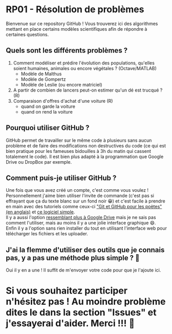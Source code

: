 # RP01 - Résolution de problèmes
Bienvenue sur ce repository GitHub ! Vous trouverez ici des algorithmes mettant en place certains modèles scientifiques afin de répondre à certaines questions.
## Quels sont les différents problèmes ?
1. Comment modéliser et prédire l'évolution des populations, qu'elles soient humaines, animales ou encore végétales ? (Octave/MATLAB)
    - Modèle de Malthus
    - Modèle de Gompertz
    - Modèle de Leslie (ou encore matriciel)
2. A partir de combien de lancers peut-on estimer qu'un dé est trucqué ? (R)
3. Comparaison d'offres d'achat d'une voiture (R)
    - quand on garde la voiture
    - quand on rend la voiture
## Pourquoi utiliser GitHub ?
GitHub permet de travailler sur le même code à plusieurs sans aucun problème et de faire des modifications non destructives du code (ce qui est bien pratique pour les fameuses bidouilles à 3h du matin qui cassent totalement le code). Il est bien plus adapté à la programmation que Google Drive ou DropBox par exemple.
## Comment puis-je utiliser GitHub ?
Une fois que vous avez créé un compte, c'est comme vous voulez !  
Personnellement j'aime bien utiliser l'invite de commande (c'est pas si effrayant que ça du texte blanc sur un fond noir 😁) et c'est facile à prendre en main avec des tutoriels comme ceux-ci ["Git et GitHub pour les poètes" (en anglais)](https://www.youtube.com/watch?v=BCQHnlnPusY&list=PLRqwX-V7Uu6ZF9C0YMKuns9sLDzK6zoiV) et [ce logiciel simple](https://gitforwindows.org/).  
Il y a aussi l'option [ressemblant plus à Google Drive](https://desktop.github.com/) mais je ne sais pas comment l'utiliser, mais au moins il y a une jolie interface graphique 😄.  
Enfin il y a l'option sans rien installer du tout en utilisant l'interface web pour télécharger les fichiers et les uploader.
## J'ai la flemme d'utiliser des outils que je connais pas, y a pas une méthode plus simple ? 🤔
Oui il y en a une ! Il suffit de m'envoyer votre code pour que je l'ajoute ici.
# Si vous souhaitez participer n'hésitez pas ! Au moindre problème dites le dans la section "Issues" et j'essayerai d'aider. Merci !!! 🙇
